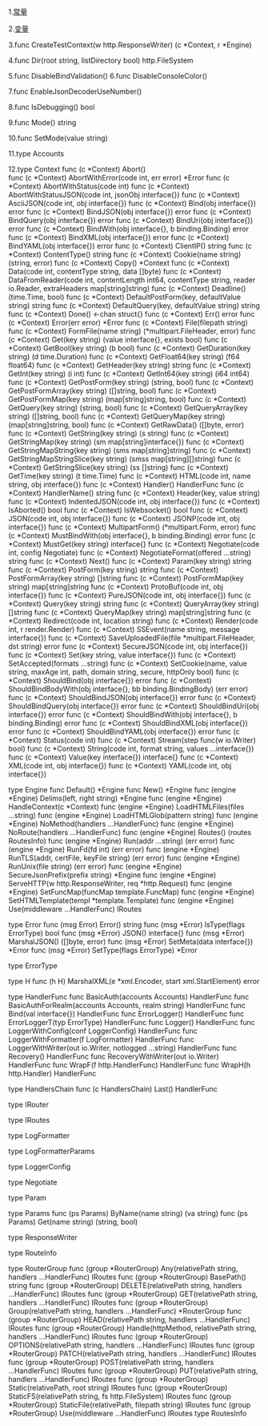 1.[常量](3.常量.md)

2.[变量](4.变量.md)

3.func CreateTestContext(w http.ResponseWriter) (c *Context, r *Engine)

4.func Dir(root string, listDirectory bool) http.FileSystem

5.func DisableBindValidation()
6.func DisableConsoleColor()

7.func EnableJsonDecoderUseNumber()

8.func IsDebugging() bool

9.func Mode() string

10.func SetMode(value string)

11.type Accounts

12.type Context
    func (c *Context) Abort()       
    func (c *Context) AbortWithError(code int, err error) *Error
    func (c *Context) AbortWithStatus(code int)
    func (c *Context) AbortWithStatusJSON(code int, jsonObj interface{})
    func (c *Context) AsciiJSON(code int, obj interface{})
    func (c *Context) Bind(obj interface{}) error
    func (c *Context) BindJSON(obj interface{}) error
    func (c *Context) BindQuery(obj interface{}) error
    func (c *Context) BindUri(obj interface{}) error
    func (c *Context) BindWith(obj interface{}, b binding.Binding) error
    func (c *Context) BindXML(obj interface{}) error
    func (c *Context) BindYAML(obj interface{}) error
    func (c *Context) ClientIP() string
    func (c *Context) ContentType() string
    func (c *Context) Cookie(name string) (string, error)
    func (c *Context) Copy() *Context
    func (c *Context) Data(code int, contentType string, data []byte)
    func (c *Context) DataFromReader(code int, contentLength int64, contentType string, reader io.Reader, extraHeaders map[string]string)
    func (c *Context) Deadline() (time.Time, bool)
    func (c *Context) DefaultPostForm(key, defaultValue string) string
    func (c *Context) DefaultQuery(key, defaultValue string) string
    func (c *Context) Done() <-chan struct{}
    func (c *Context) Err() error
    func (c *Context) Error(err error) *Error
    func (c *Context) File(filepath string)
    func (c *Context) FormFile(name string) (*multipart.FileHeader, error)
    func (c *Context) Get(key string) (value interface{}, exists bool)
    func (c *Context) GetBool(key string) (b bool)
    func (c *Context) GetDuration(key string) (d time.Duration)
    func (c *Context) GetFloat64(key string) (f64 float64)
    func (c *Context) GetHeader(key string) string
    func (c *Context) GetInt(key string) (i int)
    func (c *Context) GetInt64(key string) (i64 int64)
    func (c *Context) GetPostForm(key string) (string, bool)
    func (c *Context) GetPostFormArray(key string) ([]string, bool)
    func (c *Context) GetPostFormMap(key string) (map[string]string, bool)
    func (c *Context) GetQuery(key string) (string, bool)
    func (c *Context) GetQueryArray(key string) ([]string, bool)
    func (c *Context) GetQueryMap(key string) (map[string]string, bool)
    func (c *Context) GetRawData() ([]byte, error)
    func (c *Context) GetString(key string) (s string)
    func (c *Context) GetStringMap(key string) (sm map[string]interface{})
    func (c *Context) GetStringMapString(key string) (sms map[string]string)
    func (c *Context) GetStringMapStringSlice(key string) (smss map[string][]string)
    func (c *Context) GetStringSlice(key string) (ss []string)
    func (c *Context) GetTime(key string) (t time.Time)
    func (c *Context) HTML(code int, name string, obj interface{})
    func (c *Context) Handler() HandlerFunc
    func (c *Context) HandlerName() string
    func (c *Context) Header(key, value string)
    func (c *Context) IndentedJSON(code int, obj interface{})
    func (c *Context) IsAborted() bool
    func (c *Context) IsWebsocket() bool
    func (c *Context) JSON(code int, obj interface{})
    func (c *Context) JSONP(code int, obj interface{})
    func (c *Context) MultipartForm() (*multipart.Form, error)
    func (c *Context) MustBindWith(obj interface{}, b binding.Binding) error
    func (c *Context) MustGet(key string) interface{}
    func (c *Context) Negotiate(code int, config Negotiate)
    func (c *Context) NegotiateFormat(offered ...string) string
    func (c *Context) Next()
    func (c *Context) Param(key string) string
    func (c *Context) PostForm(key string) string
    func (c *Context) PostFormArray(key string) []string
    func (c *Context) PostFormMap(key string) map[string]string
    func (c *Context) ProtoBuf(code int, obj interface{})
    func (c *Context) PureJSON(code int, obj interface{})
    func (c *Context) Query(key string) string
    func (c *Context) QueryArray(key string) []string
    func (c *Context) QueryMap(key string) map[string]string
    func (c *Context) Redirect(code int, location string)
    func (c *Context) Render(code int, r render.Render)
    func (c *Context) SSEvent(name string, message interface{})
    func (c *Context) SaveUploadedFile(file *multipart.FileHeader, dst string) error
    func (c *Context) SecureJSON(code int, obj interface{})
    func (c *Context) Set(key string, value interface{})
    func (c *Context) SetAccepted(formats ...string)
    func (c *Context) SetCookie(name, value string, maxAge int, path, domain string, secure, httpOnly bool)
    func (c *Context) ShouldBind(obj interface{}) error
    func (c *Context) ShouldBindBodyWith(obj interface{}, bb binding.BindingBody) (err error)
    func (c *Context) ShouldBindJSON(obj interface{}) error
    func (c *Context) ShouldBindQuery(obj interface{}) error
    func (c *Context) ShouldBindUri(obj interface{}) error
    func (c *Context) ShouldBindWith(obj interface{}, b binding.Binding) error
    func (c *Context) ShouldBindXML(obj interface{}) error
    func (c *Context) ShouldBindYAML(obj interface{}) error
    func (c *Context) Status(code int)
    func (c *Context) Stream(step func(w io.Writer) bool)
    func (c *Context) String(code int, format string, values ...interface{})
    func (c *Context) Value(key interface{}) interface{}
    func (c *Context) XML(code int, obj interface{})
    func (c *Context) YAML(code int, obj interface{})

type Engine
    func Default() *Engine
    func New() *Engine
    func (engine *Engine) Delims(left, right string) *Engine
    func (engine *Engine) HandleContext(c *Context)
    func (engine *Engine) LoadHTMLFiles(files ...string)
    func (engine *Engine) LoadHTMLGlob(pattern string)
    func (engine *Engine) NoMethod(handlers ...HandlerFunc)
    func (engine *Engine) NoRoute(handlers ...HandlerFunc)
    func (engine *Engine) Routes() (routes RoutesInfo)
    func (engine *Engine) Run(addr ...string) (err error)
    func (engine *Engine) RunFd(fd int) (err error)
    func (engine *Engine) RunTLS(addr, certFile, keyFile string) (err error)
    func (engine *Engine) RunUnix(file string) (err error)
    func (engine *Engine) SecureJsonPrefix(prefix string) *Engine
    func (engine *Engine) ServeHTTP(w http.ResponseWriter, req *http.Request)
    func (engine *Engine) SetFuncMap(funcMap template.FuncMap)
    func (engine *Engine) SetHTMLTemplate(templ *template.Template)
    func (engine *Engine) Use(middleware ...HandlerFunc) IRoutes

type Error
    func (msg Error) Error() string
    func (msg *Error) IsType(flags ErrorType) bool
    func (msg *Error) JSON() interface{}
    func (msg *Error) MarshalJSON() ([]byte, error)
    func (msg *Error) SetMeta(data interface{}) *Error
    func (msg *Error) SetType(flags ErrorType) *Error

type ErrorType

type H
    func (h H) MarshalXML(e *xml.Encoder, start xml.StartElement) error

type HandlerFunc
    func BasicAuth(accounts Accounts) HandlerFunc
    func BasicAuthForRealm(accounts Accounts, realm string) HandlerFunc
    func Bind(val interface{}) HandlerFunc
    func ErrorLogger() HandlerFunc
    func ErrorLoggerT(typ ErrorType) HandlerFunc
    func Logger() HandlerFunc
    func LoggerWithConfig(conf LoggerConfig) HandlerFunc
    func LoggerWithFormatter(f LogFormatter) HandlerFunc
    func LoggerWithWriter(out io.Writer, notlogged ...string) HandlerFunc
    func Recovery() HandlerFunc
    func RecoveryWithWriter(out io.Writer) HandlerFunc
    func WrapF(f http.HandlerFunc) HandlerFunc
    func WrapH(h http.Handler) HandlerFunc
    
type HandlersChain
    func (c HandlersChain) Last() HandlerFunc

type IRouter

type IRoutes

type LogFormatter

type LogFormatterParams

type LoggerConfig

type Negotiate

type Param

type Params
    func (ps Params) ByName(name string) (va string)
    func (ps Params) Get(name string) (string, bool)
    
type ResponseWriter

type RouteInfo

type RouterGroup
    func (group *RouterGroup) Any(relativePath string, handlers ...HandlerFunc) IRoutes
    func (group *RouterGroup) BasePath() string
    func (group *RouterGroup) DELETE(relativePath string, handlers ...HandlerFunc) IRoutes
    func (group *RouterGroup) GET(relativePath string, handlers ...HandlerFunc) IRoutes
    func (group *RouterGroup) Group(relativePath string, handlers ...HandlerFunc) *RouterGroup
    func (group *RouterGroup) HEAD(relativePath string, handlers ...HandlerFunc) IRoutes
    func (group *RouterGroup) Handle(httpMethod, relativePath string, handlers ...HandlerFunc) IRoutes
    func (group *RouterGroup) OPTIONS(relativePath string, handlers ...HandlerFunc) IRoutes
    func (group *RouterGroup) PATCH(relativePath string, handlers ...HandlerFunc) IRoutes
    func (group *RouterGroup) POST(relativePath string, handlers ...HandlerFunc) IRoutes
    func (group *RouterGroup) PUT(relativePath string, handlers ...HandlerFunc) IRoutes
    func (group *RouterGroup) Static(relativePath, root string) IRoutes
    func (group *RouterGroup) StaticFS(relativePath string, fs http.FileSystem) IRoutes
    func (group *RouterGroup) StaticFile(relativePath, filepath string) IRoutes
    func (group *RouterGroup) Use(middleware ...HandlerFunc) IRoutes
type RoutesInfo